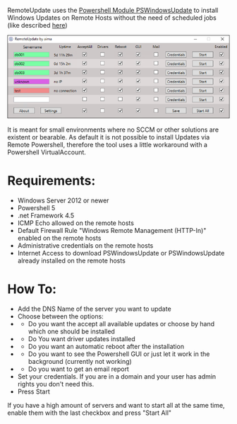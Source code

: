 RemoteUpdate uses the [Powershell Module PSWindowsUpdate](https://www.powershellgallery.com/packages/PSWindowsUpdate) to install Windows Updates on Remote Hosts without the need of scheduled jobs (like described [here](http://woshub.com/pswindowsupdate-module/))

<p align="center">
  <img alt="RemoteUpdate in action" src="https://raw.githubusercontent.com/aimaat/RemoteUpdate/master/RemoteUpdate.png">
</p>

It is meant for small environments where no SCCM or other solutions are existent or bearable.
As default it is not possible to install Updates via Remote Powershell, therefore the tool uses a little workaround with a Powershell VirtualAccount.

# Requirements:
* Windows Server 2012 or newer
* Powershell 5
* .net Framework 4.5
* ICMP Echo allowed on the remote hosts
* Default Firewall Rule "Windows Remote Management (HTTP-In)" enabled on the remote hosts
* Administrative credentials on the remote hosts
* Internet Access to download PSWindowsUpdate or PSWindowsUpdate already installed on the remote hosts

# How To:
* Add the DNS Name of the server you want to update
* Choose between the options:
* * Do you want the accept all available updates or choose by hand which one should be installed
* * Do You want driver updates installed
* * Do you want an automatic reboot after the installation
* * Do you want to see the Powershell GUI or just let it work in the background (currently not working)
* * Do you want to get an email report
* Set your credentials. If you are in a domain and your user has admin rights you don't need this.
* Press Start

If you have a high amount of servers and want to start all at the same time, enable them with the last checkbox and press "Start All"
